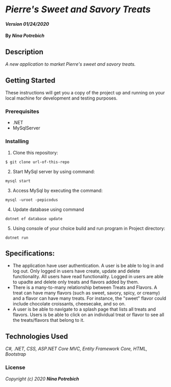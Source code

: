 # _Pierre's Sweet and Savory Treats_

#### _Version 01/24/2020_

#### By _**Nina Potrebich**_

## Description

_A new application to market Pierre's sweet and savory treats._

## Getting Started

These instructions will get you a copy of the project up and running on your local machine for development and testing purposes.

### Prerequisites

* .NET
* MySqlServer

### Installing

1. Clone this repository:
```
$ git clone url-of-this-repo
```
2. Start MySql server by using command:
```
mysql start
```
3. Access MySql by executing the command:
```
mysql -uroot -pepicodus
```
4. Update database using command
```
dotnet ef database update
```
5. Using console of your choice build and run program in Project directory:
```
dotnet run
```

## Specifications:

* The application have user authentication. A user is be able to log in and log out. Only logged in users have create, update and delete functionality. All users have read functionality. Logged in users are able to upadte and delete only treats and flavors added by them.
* There is a many-to-many relationship between Treats and Flavors. A treat can have many flavors (such as sweet, savory, spicy, or creamy) and a flavor can have many treats. For instance, the "sweet" flavor could include chocolate croissants, cheesecake, and so on.
* A user is be able to navigate to a splash page that lists all treats and flavors. Users is be able to click on an individual treat or flavor to see all the treats/flavors that belong to it.

## Technologies Used

_C#, .NET, CSS, ASP.NET Core MVC, Entity Framework Core, HTML, Bootstrap_

### License

*_Copyright (c) 2020 **Nina Potrebich**_*